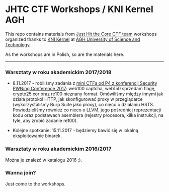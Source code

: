 # JHTC CTF Workshops / KNI Kernel AGH
This repo contains materials from [Just Hit the Core CTF team](https://ctftime.org/team/13830/) workshops organized thanks to [KNI Kernel](https://www.facebook.com/KNIKernel/) at [AGH University of Science and Technology](http://www.agh.edu.pl/en/).

As the workshops are in Polish, so are the materials here.

---

### Warsztaty w roku akademickim 2017/2018

* 8.11.2017 - robiliśmy zadania z [mini CTFa od P4 z konferencji Security PWNing Conference 2017](https://pwning2017.p4.team/tasks): web100 captcha, web150 sprzedam flagę, crypto25 xor oraz re100 nieznany format. Omówiliśmy między innymi jak działa protokół HTTP, jak skonfigurować proxy w przeglądarce (wykorzystaliśmy Burp Suite jako proxy), co nieco o działaniu HSTS. Powiedzieliśmy również co nieco o LLVM, jego pośredniej reprezentacji kodu oraz podstawach asemblera (rejestry procesora, kilka instrukcji, na tyle, aby zrobić zadanie re100).

* Kolejne spotkanie: 15.11.2017 - będziemy bawić się w lokalną eksploitowanie binarek.


### Warsztaty w roku akademickim 2016/2017

Można je znaleźć w katalogu 2016 ;).


### Wanna join?

Just come to the workshops.



